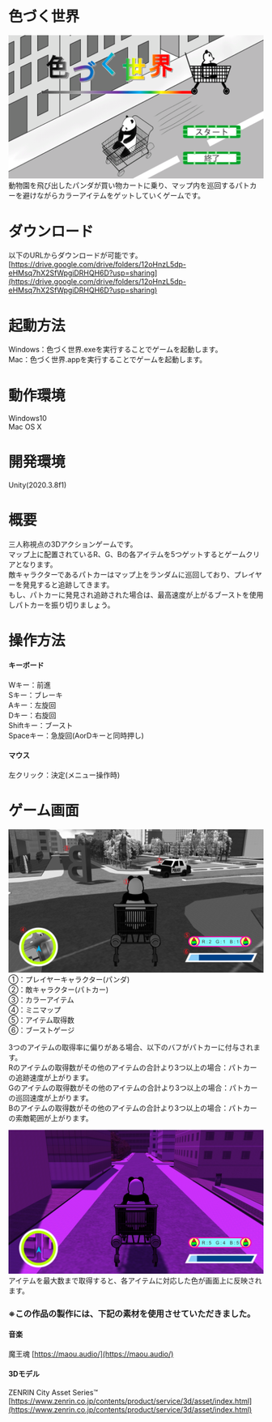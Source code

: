 # 色づく世界
![title](/images/title.png)
動物園を飛び出したパンダが買い物カートに乗り、マップ内を巡回するパトカーを避けながらカラーアイテムをゲットしていくゲームです。

# ダウンロード
以下のURLからダウンロードが可能です。<br>
[https://drive.google.com/drive/folders/12oHnzL5dp-eHMsq7hX2SfWpgiDRHQH6D?usp=sharing](https://drive.google.com/drive/folders/12oHnzL5dp-eHMsq7hX2SfWpgiDRHQH6D?usp=sharing)

# 起動方法
Windows：色づく世界.exeを実行することでゲームを起動します。<br>
Mac：色づく世界.appを実行することでゲームを起動します。

# 動作環境
Windows10<br>
Mac OS X

# 開発環境
Unity(2020.3.8f1)

# 概要
三人称視点の3Dアクションゲームです。<br>
マップ上に配置されているR、G、Bの各アイテムを5つゲットするとゲームクリアとなります。<br>
敵キャラクターであるパトカーはマップ上をランダムに巡回しており、プレイヤーを発見すると追跡してきます。<br>
もし、パトカーに発見され追跡された場合は、最高速度が上がるブーストを使用しパトカーを振り切りましょう。

# 操作方法
#### キーボード
Wキー：前進<br>
Sキー：ブレーキ<br>
Aキー：左旋回<br>
Dキー：右旋回<br>
Shiftキー：ブースト<br>
Spaceキー：急旋回(AorDキーと同時押し)<br>
#### マウス
左クリック：決定(メニュー操作時)

# ゲーム画面
![screen1](/images/game_screen.png)<br>
①：プレイヤーキャラクター(パンダ)<br>
②：敵キャラクター(パトカー)<br>
③：カラーアイテム<br>
④：ミニマップ<br>
⑤：アイテム取得数<br>
⑥：ブーストゲージ<br>

3つのアイテムの取得率に偏りがある場合、以下のバフがパトカーに付与されます。<br>
Rのアイテムの取得数がその他のアイテムの合計より3つ以上の場合：パトカーの追跡速度が上がります。<br>
Gのアイテムの取得数がその他のアイテムの合計より3つ以上の場合：パトカーの巡回速度が上がります。<br>
Bのアイテムの取得数がその他のアイテムの合計より3つ以上の場合：パトカーの索敵範囲が上がります。<br>

![screen2](/images/screen_update.png)<br>
アイテムを最大数まで取得すると、各アイテムに対応した色が画面上に反映されます。

### ※この作品の製作には、下記の素材を使用させていただきました。
#### 音楽
魔王魂 [https://maou.audio/](https://maou.audio/)
#### 3Dモデル
ZENRIN City Asset Series™ [https://www.zenrin.co.jp/contents/product/service/3d/asset/index.html](https://www.zenrin.co.jp/contents/product/service/3d/asset/index.html)
